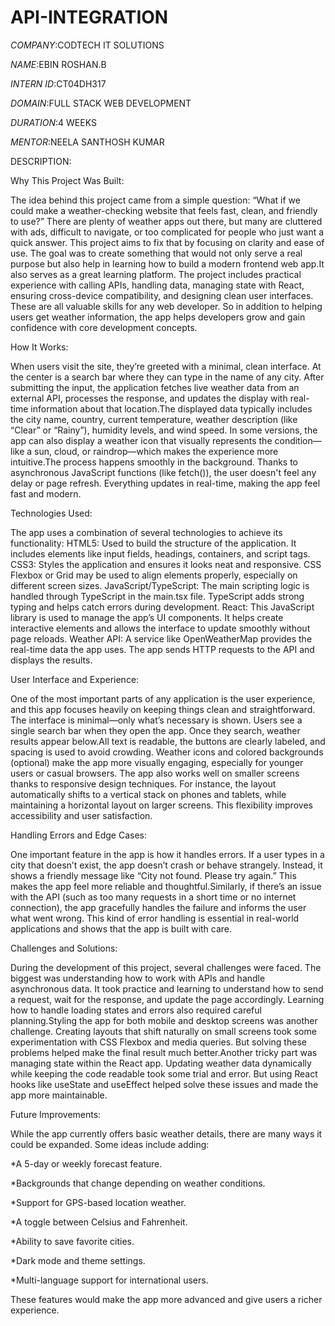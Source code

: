 # API-INTEGRATION

*COMPANY*:CODTECH IT SOLUTIONS

*NAME*:EBIN ROSHAN.B

*INTERN ID*:CT04DH317

*DOMAIN*:FULL STACK WEB DEVELOPMENT

*DURATION*:4 WEEKS

*MENTOR*:NEELA SANTHOSH KUMAR

DESCRIPTION:

Why This Project Was Built:

The idea behind this project came from a simple question: “What if we could make a weather-checking website that feels fast, clean, and friendly to use?” There are plenty of weather apps out there, but many are cluttered with ads, difficult to navigate, or too complicated for people who just want a quick answer. This project aims to fix that by focusing on clarity and ease of use. The goal was to create something that would not only serve a real purpose but also help in learning how to build a modern frontend web app.It also serves as a great learning platform. The project includes practical experience with calling APIs, handling data, managing state with React, ensuring cross-device compatibility, and designing clean user interfaces. These are all valuable skills for any web developer. So in addition to helping users get weather information, the app helps developers grow and gain confidence with core development concepts.

How It Works:

When users visit the site, they’re greeted with a minimal, clean interface. At the center is a search bar where they can type in the name of any city. After submitting the input, the application fetches live weather data from an external API, processes the response, and updates the display with real-time information about that location.The displayed data typically includes the city name, country, current temperature, weather description (like “Clear” or “Rainy”), humidity levels, and wind speed. In some versions, the app can also display a weather icon that visually represents the condition—like a sun, cloud, or raindrop—which makes the experience more intuitive.The process happens smoothly in the background. Thanks to asynchronous JavaScript functions (like fetch()), the user doesn't feel any delay or page refresh. Everything updates in real-time, making the app feel fast and modern.

Technologies Used:

The app uses a combination of several technologies to achieve its functionality:
HTML5: Used to build the structure of the application. It includes elements like input fields, headings, containers, and script tags.
CSS3: Styles the application and ensures it looks neat and responsive. CSS Flexbox or Grid may be used to align elements properly, especially on different screen sizes.
JavaScript/TypeScript: The main scripting logic is handled through TypeScript in the main.tsx file. TypeScript adds strong typing and helps catch errors during development.
React: This JavaScript library is used to manage the app’s UI components. It helps create interactive elements and allows the interface to update smoothly without page reloads.
Weather API: A service like OpenWeatherMap provides the real-time data the app uses. The app sends HTTP requests to the API and displays the results.

User Interface and Experience:

One of the most important parts of any application is the user experience, and this app focuses heavily on keeping things clean and straightforward. The interface is minimal—only what’s necessary is shown. Users see a single search bar when they open the app. Once they search, weather results appear below.All text is readable, the buttons are clearly labeled, and spacing is used to avoid crowding. Weather icons and colored backgrounds (optional) make the app more visually engaging, especially for younger users or casual browsers. The app also works well on smaller screens thanks to responsive design techniques.
For instance, the layout automatically shifts to a vertical stack on phones and tablets, while maintaining a horizontal layout on larger screens. This flexibility improves accessibility and user satisfaction.

Handling Errors and Edge Cases:

One important feature in the app is how it handles errors. If a user types in a city that doesn’t exist, the app doesn’t crash or behave strangely. Instead, it shows a friendly message like “City not found. Please try again.” This makes the app feel more reliable and thoughtful.Similarly, if there’s an issue with the API (such as too many requests in a short time or no internet connection), the app gracefully handles the failure and informs the user what went wrong. This kind of error handling is essential in real-world applications and shows that the app is built with care.

Challenges and Solutions:

During the development of this project, several challenges were faced. The biggest was understanding how to work with APIs and handle asynchronous data. It took practice and learning to understand how to send a request, wait for the response, and update the page accordingly. Learning how to handle loading states and errors also required careful planning.Styling the app for both mobile and desktop screens was another challenge. Creating layouts that shift naturally on small screens took some experimentation with CSS Flexbox and media queries. But solving these problems helped make the final result much better.Another tricky part was managing state within the React app. Updating weather data dynamically while keeping the code readable took some trial and error. But using React hooks like useState and useEffect helped solve these issues and made the app more maintainable.

Future Improvements:

While the app currently offers basic weather details, there are many ways it could be expanded. Some ideas include adding:

*A 5-day or weekly forecast feature.

*Backgrounds that change depending on weather conditions.

*Support for GPS-based location weather.

*A toggle between Celsius and Fahrenheit.

*Ability to save favorite cities.

*Dark mode and theme settings.

*Multi-language support for international users.

These features would make the app more advanced and give users a richer experience.
